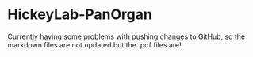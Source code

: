 # HickeyLab-PanOrgan
Currently having some problems with pushing changes to GitHub, so the markdown files are not updated but the .pdf files are!
